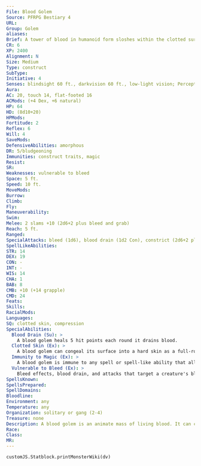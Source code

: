 ```yaml
---
File: Blood Golem
Source: PFRPG Bestiary 4
URL: 
Group: Golem
aliases: 
Brief: A tower of blood in humanoid form sloshes within the clotted surface that holds it in a stable form.
CR: 6
XP: 2400
Alignment: N
Size: Medium
Type: construct
SubType: 
Initiative: 4
Senses: blindsight 60 ft., darkvision 60 ft., low-light vision; Perception +2
Aura: 
AC: 20, touch 14, flat-footed 16
ACMods: (+4 Dex, +6 natural)
HP: 64
HD: (8d10+20)
HPMods: 
Fortitude: 2
Reflex: 6
Will: 4
SaveMods: 
DefensiveAbilities: amorphous
DR: 5/bludgeoning
Immunities: construct traits, magic
Resist: 
SR: 
Weaknesses: vulnerable to bleed
Space: 5 ft.
Speed: 10 ft.
MoveMods: 
Burrow: 
Climb: 
Fly: 
Maneuverability: 
Swim: 
Melee: 2 slams +10 (2d6+2 plus bleed and grab)
Reach: 5 ft.
Ranged: 
SpecialAttacks: bleed (1d6), blood drain (1d2 Con), constrict (2d6+2 plus bleed)
SpellLikeAbilities: 
STR: 14
DEX: 19
CON: -
INT: -
WIS: 14
CHA: 1
BAB: 8
CMB: +10 (+14 grapple)
CMD: 24
Feats: 
Skills: 
RacialMods: 
Languages: 
SQ: clotted skin, compression
SpecialAbilities:
  Blood Drain (Su): >
    A blood golem heals 5 hit points each round it drains blood.
  Clotted Skin (Ex): >
    A blood golem can congeal its surface into a hard skin as a full-round action, allowing it to assume a vaguely humanoid form. With its skin, it gains DR 5/bludgeoning, natural armor +6, and speed 30, but loses its amorphous and compression abilities. It can liquefy this skin as a full-round action, losing its DR and natural armor, changing its speed to 10 feet, and regaining the amorphous and compression abilities. The golem normally maintains its congealed skin, liquefying itself only when it has to pass through obstacles that would hinder its solid form.
  Immunity to Magic (Ex): >
    A blood golem is immune to any spell or spell-like ability that allows spell resistance. In addition, certain spells and effects function differently against the creature. • Cure spells affect it as if it were a living creature, but only cure the minimum amount of damage. • Spells and effects that specifically affect blood (such as boiling bloodAPG) affect it normally.
  Vulnerable to Bleed (Ex): >
    Bleed effects, blood drain, and attacks that target a creature's blood affect a blood golem normally. The golem can spend a full-round action to harden its clotted outer shell to end a bleed effect.
SpellsKnown: 
SpellsPrepared: 
SpellDomains: 
Bloodline: 
Environment: any
Temperature: any
Organization: solitary or gang (2-4)
Treasure: none
Description: A blood golem is an animate mass of living blood. It can creep about in liquid form like an ooze, or create a thick skin made up of coagulated blood that allows it to walk upright like a person.  Construction  A blood golem's body must be constructed from the fresh blood of approximately 20 Medium creatures and alchemical fluids worth at least 500 gp.  BLOOD GOLEM  CL 7th; Price 22,500 gp  Construction  Requirements Craft Construct, animate dead, bleed, cure critical wounds, geas/quest, creator must be caster level 12th; Skill Craft (alchemy) DC 17; Cost 11,500 gp
Race: 
Class: 
MR: 
---
```

```dataviewjs
customJS.Statblock.printMonsterWiki(dv)
```

